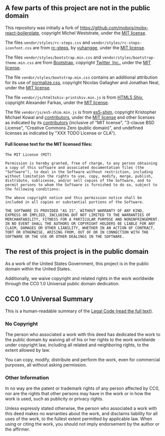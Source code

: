 ## A few parts of this project are not in the public domain

This repository was initially a fork of https://github.com/mobxjs/mobx-react-boilerplate, copyright Michel Weststrate, under the [MIT license](https://github.com/mobxjs/mobx-react-boilerplate/blob/3cf242639a9962b524b7c7b374f3f8d397afedcf/LICENSE).

The files `vendor/styles/rc-steps.css` and `vendor/styles/rc-steps-iconfont.css` are from [rc-steps](https://github.com/react-component/steps), by [yuhangge](https://github.com/react-component/steps/blob/a90e586715734f144dd5d8e4ac93870e81062d1e/package.json#L16), under the [MIT license](https://github.com/react-component/steps/blob/a90e586715734f144dd5d8e4ac93870e81062d1e/README.md#license).

The files `vendor/styles/bootstrap.min.css` and `vendor/styles/bootstrap-theme.min.css` are from [Bootstrap](http://getbootstrap.com), copyright [Twitter, Inc.](https://www.twitter.com), under the [MIT license](https://github.com/twbs/bootstrap/blob/4679c3ee306b07cc520c039f6b938a70b98b9915/LICENSE).

The file `vendor/styles/bootstrap.min.css` contains an additional attribution for its use of [normalize.css](https://github.com/necolas/normalize.css), copyright Nicolas Gallagher and Jonathan Neal, under the [MIT license](https://github.com/necolas/normalize.css/blob/2bdda84272650aedfb45d8abe11a6d177933a803/LICENSE.md).

The file `vendor/js/html5shiv-printshiv.min.js` is from [HTML5 Shiv](https://github.com/aFarkas/html5shiv), copyright Alexander Farkas, under the [MIT license](https://github.com/aFarkas/html5shiv/blob/a3c7567c5f7055f9b76230bbbc79967d0b9f7003/MIT%20and%20GPL2%20licenses.md).

The file `vendor/js/es5-shim.min.js` is from [es5-shim](https://github.com/es-shims/es5-shim), copyright Kristopher Michael Kowal and [contributors](https://github.com/es-shims/es5-shim/blob/922bfc2a3f930f2441d4aaaa60954d8d00dc9070/CONTRIBUTORS.md), under the [MIT license](https://github.com/es-shims/es5-shim/blob/922bfc2a3f930f2441d4aaaa60954d8d00dc9070/LICENSE) and other licenses as indicated by its [contributors](https://github.com/es-shims/es5-shim/blob/922bfc2a3f930f2441d4aaaa60954d8d00dc9070/CONTRIBUTORS.md) (inclusive of "MIT license", "3-clause BSD License", "Creative Commons Zero (public domain)", and undefined licenses as indicated by "XXX TODO License or CLA").

#### Full license text for the MIT licensed files:

```
The MIT License (MIT)

Permission is hereby granted, free of charge, to any person obtaining a copy of this software and associated documentation files (the "Software"), to deal in the Software without restriction, including without limitation the rights to use, copy, modify, merge, publish, distribute, sublicense, and/or sell copies of the Software, and to permit persons to whom the Software is furnished to do so, subject to the following conditions:

The above copyright notice and this permission notice shall be included in all copies or substantial portions of the Software.

THE SOFTWARE IS PROVIDED "AS IS", WITHOUT WARRANTY OF ANY KIND, EXPRESS OR IMPLIED, INCLUDING BUT NOT LIMITED TO THE WARRANTIES OF MERCHANTABILITY, FITNESS FOR A PARTICULAR PURPOSE AND NONINFRINGEMENT. IN NO EVENT SHALL THE AUTHORS OR COPYRIGHT HOLDERS BE LIABLE FOR ANY CLAIM, DAMAGES OR OTHER LIABILITY, WHETHER IN AN ACTION OF CONTRACT, TORT OR OTHERWISE, ARISING FROM, OUT OF OR IN CONNECTION WITH THE SOFTWARE OR THE USE OR OTHER DEALINGS IN THE SOFTWARE.
```

## The rest of this project is in the public domain

As a work of the United States Government, this project is in the
public domain within the United States.

Additionally, we waive copyright and related rights in the work
worldwide through the CC0 1.0 Universal public domain dedication.

## CC0 1.0 Universal Summary

This is a human-readable summary of the [Legal Code (read the full text)](https://creativecommons.org/publicdomain/zero/1.0/legalcode).

### No Copyright

The person who associated a work with this deed has dedicated the work to
the public domain by waiving all of his or her rights to the work worldwide
under copyright law, including all related and neighboring rights, to the
extent allowed by law.

You can copy, modify, distribute and perform the work, even for commercial
purposes, all without asking permission.

### Other Information

In no way are the patent or trademark rights of any person affected by CC0,
nor are the rights that other persons may have in the work or in how the
work is used, such as publicity or privacy rights.

Unless expressly stated otherwise, the person who associated a work with
this deed makes no warranties about the work, and disclaims liability for
all uses of the work, to the fullest extent permitted by applicable law.
When using or citing the work, you should not imply endorsement by the
author or the affirmer.

